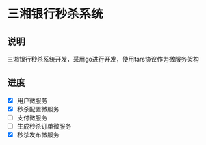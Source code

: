 # 三湘银行秒杀系统
## 说明
三湘银行秒杀系统开发，采用go进行开发，使用tars协议作为微服务架构
## 进度
- [x] 用户微服务
- [x] 秒杀配置微服务
- [ ] 支付微服务
- [ ] 生成秒杀订单微服务
- [x] 秒杀发布微服务